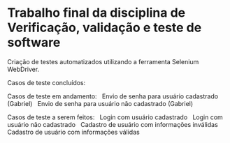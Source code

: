 # Trabalho final da disciplina de Verificação, validação e teste de software

Criação de testes automatizados utilizando a ferramenta Selenium WebDriver.

Casos de teste concluídos:

Casos de teste em andamento:
    Envio de senha para usuário cadastrado (Gabriel)
    Envio de senha para usuário não cadastrado (Gabriel)

Casos de teste a serem feitos:
    Login com usuário cadastrado
    Login com usuário não cadastrado
    Cadastro de usuário com informações inválidas
    Cadastro de usuário com informações válidas
    
